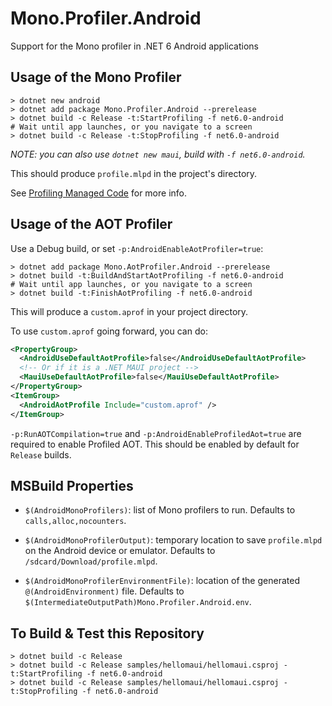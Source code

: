 # Mono.Profiler.Android

Support for the Mono profiler in .NET 6 Android applications

## Usage of the Mono Profiler

```dotnetcli
> dotnet new android
> dotnet add package Mono.Profiler.Android --prerelease
> dotnet build -c Release -t:StartProfiling -f net6.0-android
# Wait until app launches, or you navigate to a screen
> dotnet build -c Release -t:StopProfiling -f net6.0-android
```
_NOTE: you can also use `dotnet new maui`, build with `-f net6.0-android`._

This should produce `profile.mlpd` in the project's directory.

See [Profiling Managed Code][profiling] for more info.

[profiling]: https://github.com/xamarin/xamarin-android/blob/98d61e54736fda9e79fda62d49d20d9e7bc26ce7/Documentation/guides/profiling.md#profiling-managed-code

## Usage of the AOT Profiler

Use a Debug build, or set `-p:AndroidEnableAotProfiler=true`:

```dotnetcli
> dotnet add package Mono.AotProfiler.Android --prerelease
> dotnet build -t:BuildAndStartAotProfiling -f net6.0-android
# Wait until app launches, or you navigate to a screen
> dotnet build -t:FinishAotProfiling -f net6.0-android
```

This will produce a `custom.aprof` in your project directory.

To use `custom.aprof` going forward, you can do:

```xml
<PropertyGroup>
  <AndroidUseDefaultAotProfile>false</AndroidUseDefaultAotProfile>
  <!-- Or if it is a .NET MAUI project -->
  <MauiUseDefaultAotProfile>false</MauiUseDefaultAotProfile>
</PropertyGroup>
<ItemGroup>
  <AndroidAotProfile Include="custom.aprof" />
</ItemGroup>
```

`-p:RunAOTCompilation=true` and `-p:AndroidEnableProfiledAot=true` are
required to enable Profiled AOT. This should be enabled by default
for `Release` builds.

## MSBuild Properties

* `$(AndroidMonoProfilers)`: list of Mono profilers to run. Defaults
  to `calls,alloc,nocounters`.

* `$(AndroidMonoProfilerOutput)`: temporary location to save
  `profile.mlpd` on the Android device or emulator. Defaults to
  `/sdcard/Download/profile.mlpd`.

* `$(AndroidMonoProfilerEnvironmentFile)`: location of the generated
  `@(AndroidEnvironment)` file. Defaults to
  `$(IntermediateOutputPath)Mono.Profiler.Android.env`.

## To Build & Test this Repository

```dotnetcli
> dotnet build -c Release
> dotnet build -c Release samples/hellomaui/hellomaui.csproj -t:StartProfiling -f net6.0-android
> dotnet build -c Release samples/hellomaui/hellomaui.csproj -t:StopProfiling -f net6.0-android
```
